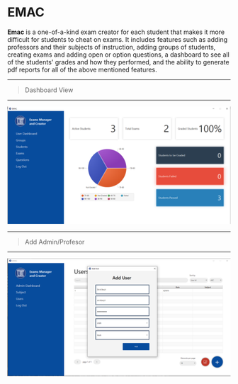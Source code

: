 # EMAC
**Emac** is a one-of-a-kind exam creator for each student that makes it more difficult for students to cheat on exams. It includes features such as adding professors and their subjects of instruction, adding groups of students, creating exams and adding open or option questions, a dashboard to see all of the students' grades and how they performed, and the ability to generate pdf reports for all of the above mentioned features.

---

> Dashboard View
***
![dashboard](https://raw.githubusercontent.com/etnikbeqiri1/emac/main/assets/dashboard.png)

---

> Add Admin/Profesor
***
![add_user](https://raw.githubusercontent.com/etnikbeqiri1/emac/main/assets/add_user.png)
